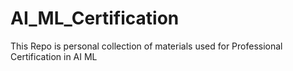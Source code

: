 # AI_ML_Certification
This Repo is personal collection of materials used for Professional Certification in AI ML
